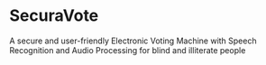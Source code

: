 # SecuraVote
A secure and user-friendly Electronic Voting Machine with Speech Recognition and Audio Processing for blind and illiterate people
